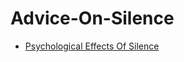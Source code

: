 # Advice-On-Silence
- [Psychological Effects Of Silence](https://jyotirgamya.org/opinion/neuroscience-psychology-silence/)
